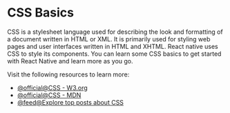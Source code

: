 # CSS Basics

CSS is a stylesheet language used for describing the look and formatting of a document written in HTML or XML. It is primarily used for styling web pages and user interfaces written in HTML and XHTML. React native uses CSS to style its components. You can learn some CSS basics to get started with React Native and learn more as you go.

Visit the following resources to learn more:

- [@official@CSS - W3.org](https://www.w3.org/Style/CSS/Overview.en.html)
- [@official@CSS - MDN](https://developer.mozilla.org/en-US/docs/Web/CSS)
- [@feed@Explore top posts about CSS](https://app.daily.dev/tags/css?ref=roadmapsh)
